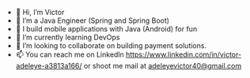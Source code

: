 - 👋 Hi, I’m Victor
- 👀 I’m a Java Engineer (Spring and Spring Boot)
- 👀 I build mobile applications with Java (Android) for fun
- 🌱 I’m currently learning DevOps
- 💞️ I’m looking to collaborate on building payment solutions.
- 📫 You can reach me on Linkedln https://www.linkedin.com/in/victor-adeleye-a3813a166/ or shoot me mail at adeleyevictor40@gmail.com

<!---
Vhictor/Vhictor is a ✨ special ✨ repository because its `README.md` (this file) appears on your GitHub profile.
You can click the Preview link to take a look at your changes.
--->
